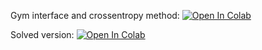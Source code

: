 Gym interface and crossentropy method:
[![Open In Colab](https://colab.research.google.com/assets/colab-badge.svg)](https://colab.research.google.com/github/girafe-ai/ml-course/blob/22s_harbour_dlia/day09_intro_to_rl/practice_gym_and_crossentropy_method.ipynb)

Solved version:
[![Open In Colab](https://colab.research.google.com/assets/colab-badge.svg)](https://colab.research.google.com/github/girafe-ai/ml-course/blob/22s_harbour_dlia/day09_intro_to_rl/practice_gym_and_crossentropy_method_solved.ipynb)
